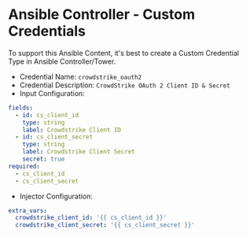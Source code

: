 # Ansible Controller - Custom Credentials

To support this Ansible Content, it's best to create a Custom Credential Type in Ansible Controller/Tower.

- Credential Name: `crowdstrike_oauth2`
- Credential Description: `CrowdStrike OAuth 2 Client ID & Secret`
- Input Configuration:

```yaml
fields:
  - id: cs_client_id
    type: string
    label: Crowdstrike Client ID
  - id: cs_client_secret
    type: string
    label: Crowdstrike Client Secret
    secret: true
required:
  - cs_client_id
  - cs_client_secret
```

- Injector Configuration:

```yaml
extra_vars:
  crowdstrike_client_id: '{{ cs_client_id }}'
  crowdstrike_client_secret: '{{ cs_client_secret }}'
```